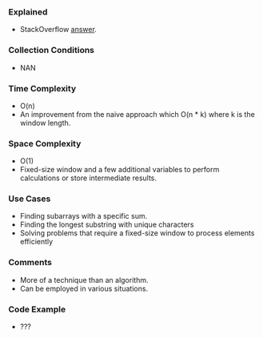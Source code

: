 ### Explained
- StackOverflow [answer](https://stackoverflow.com/questions/8269916/what-is-sliding-window-algorithm-examples).

### Collection Conditions
- NAN

### Time Complexity
- O(n)
- An improvement from the naive approach which O(n * k) where k is the window length.

### Space Complexity
- O(1)
- Fixed-size window and a few additional variables to perform calculations or store intermediate results.

### Use Cases
- Finding subarrays with a specific sum. 
- Finding the longest substring with unique characters
- Solving problems that require a fixed-size window to process elements efficiently

### Comments
- More of a technique than an algorithm.
- Can be employed in various situations.

### Code Example
- ???
